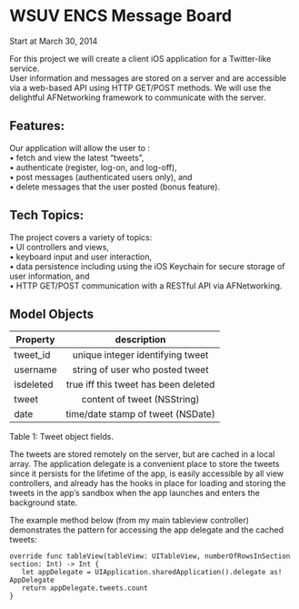 # WSUV ENCS Message Board   
Start at March 30, 2014  

For this project we will create a client iOS application for a Twitter-like service.   
User information and messages are stored on a server and are accessible via a web-based API using HTTP GET/POST methods.   We will use the delightful AFNetworking framework to communicate with the server.   

## Features:
Our application will allow the user to :  
• fetch and view the latest “tweets”,  
• authenticate (register, log-on, and log-off),  
• post messages (authenticated users only), and  
• delete messages that the user posted (bonus feature).  

## Tech Topics:  
The project covers a variety of topics:  
• UI controllers and views,  
• keyboard input and user interaction,  
• data persistence including using the iOS Keychain for secure storage of user information, and  
• HTTP GET/POST communication with a RESTful API via AFNetworking.  


##  Model Objects  
| Property |      description                    |
|----------|:-----------------------------------:|
| tweet_id |  unique integer identifying tweet   |
| username |    string of user who posted tweet  |
| isdeleted| true iff this tweet has been deleted|
|tweet     | content of tweet (NSString)         |
|date      | time/date stamp of tweet (NSDate)   | 
 
Table 1: Tweet object fields.  

The tweets are stored remotely on the server, but are cached in a local array. The application delegate
is a convenient place to store the tweets since it persists for the lifetime of the app, is easily accessible by all
view controllers, and already has the hooks in place for loading and storing the tweets in the app’s sandbox
when the app launches and enters the background state.   

The example method below (from my main tableview controller) demonstrates the pattern for accessing the app delegate and the cached tweets:  

```code
override func tableView(tableView: UITableView, numberOfRowsInSection section: Int) -> Int {
   let appDelegate = UIApplication.sharedApplication().delegate as! AppDelegate
   return appDelegate.tweets.count
}
```

